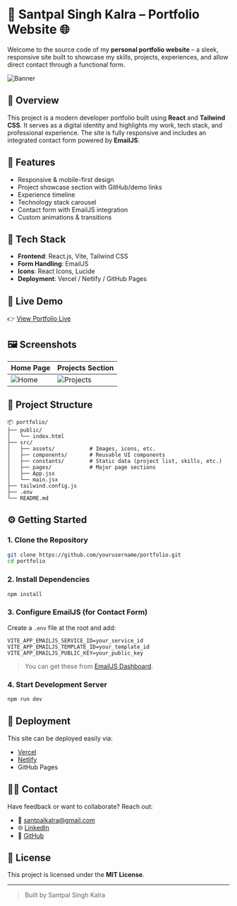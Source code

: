 
# 🚀 Santpal Singh Kalra – Portfolio Website 🌐

Welcome to the source code of my **personal portfolio website** – a sleek, responsive site built to showcase my skills, projects, experiences, and allow direct contact through a functional form.

![Banner](https://capsule-render.vercel.app/api?type=waving&color=gradient&customColorList=6,11,20&height=160&section=header&text=Santpal%20Singh%20Kalra&fontSize=36&fontColor=ffffff)

## 📌 Overview

This project is a modern developer portfolio built using **React** and **Tailwind CSS**. It serves as a digital identity and highlights my work, tech stack, and professional experience. The site is fully responsive and includes an integrated contact form powered by **EmailJS**.

## 🌟 Features

- Responsive & mobile-first design
- Project showcase section with GitHub/demo links
- Experience timeline
- Technology stack carousel
- Contact form with EmailJS integration
- Custom animations & transitions

## 🧪 Tech Stack

- **Frontend**: React.js, Vite, Tailwind CSS
- **Form Handling**: EmailJS
- **Icons**: React Icons, Lucide
- **Deployment**: Vercel / Netlify / GitHub Pages

## 🔗 Live Demo

👉 [View Portfolio Live](https://your-portfolio-url.vercel.app)

## 🖼️ Screenshots

| Home Page | Projects Section |
|-----------|------------------|
| ![Home](https://your-image-url-home.png) | ![Projects](https://your-image-url-projects.png) |

## 📁 Project Structure

```
📦 portfolio/
├── public/
│   └── index.html
├── src/
│   ├── assets/           # Images, icons, etc.
│   ├── components/       # Reusable UI components
│   ├── constants/        # Static data (project list, skills, etc.)
│   ├── pages/            # Major page sections
│   ├── App.jsx
│   └── main.jsx
├── tailwind.config.js
├── .env
└── README.md
```

## ⚙️ Getting Started

### 1. Clone the Repository

```bash
git clone https://github.com/yourusername/portfolio.git
cd portfolio
```

### 2. Install Dependencies

```bash
npm install
```

### 3. Configure EmailJS (for Contact Form)

Create a `.env` file at the root and add:

```env
VITE_APP_EMAILJS_SERVICE_ID=your_service_id
VITE_APP_EMAILJS_TEMPLATE_ID=your_template_id
VITE_APP_EMAILJS_PUBLIC_KEY=your_public_key
```

> You can get these from [EmailJS Dashboard](https://dashboard.emailjs.com/).

### 4. Start Development Server

```bash
npm run dev
```

## 🚀 Deployment

This site can be deployed easily via:

- [Vercel](https://vercel.com/)
- [Netlify](https://www.netlify.com/)
- GitHub Pages

## 🙋‍♂️ Contact

Have feedback or want to collaborate? Reach out:

- 📧 santpalkalra@gmail.com
- 🌐 [LinkedIn](https://linkedin.com/in/santpal-kalra)
- 🐙 [GitHub](https://github.com/santpal)

## 📝 License

This project is licensed under the **MIT License**.

---

> Built by Santpal Singh Kalra
